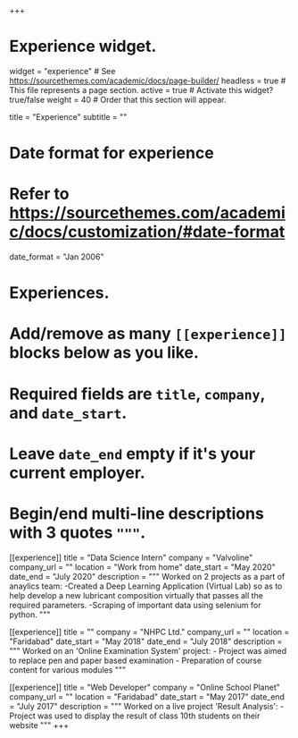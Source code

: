 +++
# Experience widget.
widget = "experience"  # See https://sourcethemes.com/academic/docs/page-builder/
headless = true  # This file represents a page section.
active = true  # Activate this widget? true/false
weight = 40  # Order that this section will appear.

title = "Experience"
subtitle = ""

# Date format for experience
#   Refer to https://sourcethemes.com/academic/docs/customization/#date-format
date_format = "Jan 2006"

# Experiences.
#   Add/remove as many `[[experience]]` blocks below as you like.
#   Required fields are `title`, `company`, and `date_start`.
#   Leave `date_end` empty if it's your current employer.
#   Begin/end multi-line descriptions with 3 quotes `"""`.
[[experience]]
  title = "Data Science Intern"
  company = "Valvoline"
  company_url = ""
  location = "Work from home"
  date_start = "May 2020"
  date_end = "July 2020"
  description = """
  Worked on 2 projects as a part of anaylics team:
    -Created a Deep Learning Application (Virtual Lab) so as to help develop a new    lubricant composition virtually that passes all the required parameters. 
    -Scraping of important data using selenium for python. 
  """
  
[[experience]]
  title = ""
  company = "NHPC Ltd."
  company_url = ""
  location = "Faridabad"
  date_start = "May 2018"
  date_end = "July 2018"
  description = """
  Worked on an 'Online Examination System' project:
    - Project was aimed to replace pen and paper based examination
    - Preparation of course content for various modules
  """

[[experience]]
  title = "Web Developer"
  company = "Online School Planet"
  company_url = ""
  location = "Faridabad"
  date_start = "May 2017"
  date_end = "July 2017"
  description = """ 
  Worked on a live project 'Result Analysis':
    -Project was used to display the result of class 10th students on their website
   """
+++
